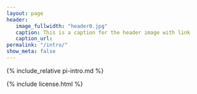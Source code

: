 ```yaml
---
layout: page
header:
   image_fullwidth: "header0.jpg"
   caption: This is a caption for the header image with link
   caption_url:
permalink: "/intro/"
show_meta: false
---
```


{% include_relative pi-intro.md %}

{% include license.html %}
